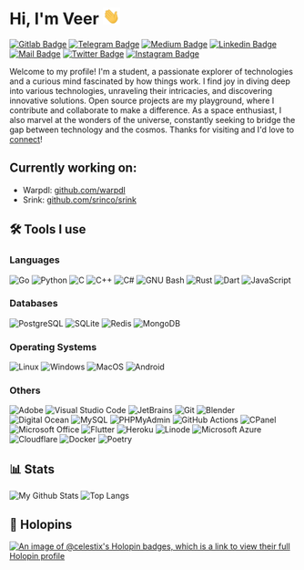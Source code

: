 # Hi, I'm Veer <img src="./wave.gif" width="30px">

[![Gitlab Badge](https://img.shields.io/badge/-celestix-FC6D26?style=flat&logo=GitLab&logoColor=white&link=https://gitlab.com/celestix/)](https://gitlab.com/celestix/)
[![Telegram Badge](https://img.shields.io/badge/-@CaptainPicard-0088cc?style=flat&logo=telegram&logoColor=white&link=https://telegram.me/captainpicard/)](https://telegram.me/captainpicard/)
[![Medium Badge](https://img.shields.io/badge/-@celestix-000000?style=flat&labelColor=000000&logo=Medium&link=https://medium.com/@celestix)](https://medium.com/@celestix)
[![Linkedin Badge](https://img.shields.io/badge/-celestix-blue?style=flat&logo=Linkedin&logoColor=white&link=https://www.linkedin.com/in/celestix/)](https://www.linkedin.com/in/celestix/)
[![Mail Badge](https://img.shields.io/badge/-i@anodite.co-c14438?style=flat&logo=gmail&logoColor=white&link=mailto:i@anodite.co)](mailto:i@anodite.co)
[![Twitter Badge](https://img.shields.io/badge/-@TheVeerRana-1ca0f1?style=flat&labelColor=1ca0f1&logo=twitter&logoColor=white&link=https://twitter.com/TheVeerRana)](https://twitter.com/TheVeerRana)
[![Instagram Badge](https://img.shields.io/badge/-@anonyindian-d10000?style=flat&logo=instagram&logoColor=white&link=https://instagram.com/anonyindian/)](https://instagram.com/anonyindian)

Welcome to my profile! I'm a student, a passionate explorer of technologies and a curious mind fascinated by how things work. I find joy in diving deep into various technologies, unraveling their intricacies, and discovering innovative solutions. Open source projects are my playground, where I contribute and collaborate to make a difference. As a space enthusiast, I also marvel at the wonders of the universe, constantly seeking to bridge the gap between technology and the cosmos. Thanks for visiting and I'd love to [connect](https://www.linkedin.com/in/celestix/)!

## Currently working on:
- Warpdl: [github.com/warpdl](https://github.com/warpdl)
- Srink: [github.com/srinco/srink](https://github.com/srinkco/srink)

## 🛠️  Tools I use

### Languages
![Go](https://img.shields.io/static/v1?style=for-the-badge&message=Go&color=00ADD8&logo=Go&logoColor=FFFFFF&label=)
![Python](https://img.shields.io/static/v1?style=for-the-badge&message=Python&color=3776AB&logo=Python&logoColor=FFFFFF&label=)
![C](https://img.shields.io/static/v1?style=for-the-badge&message=C&color=222222&logo=C&logoColor=A8B9CC&label=)
![C++](https://img.shields.io/static/v1?style=for-the-badge&message=C%2B%2B&color=00599C&logo=C%2B%2B&logoColor=FFFFFF&label=)
![C#](https://img.shields.io/static/v1?style=for-the-badge&message=C+Sharp&color=default&logo=CSharp&logoColor=FFFFFF&label=)
![GNU Bash](https://img.shields.io/static/v1?style=for-the-badge&message=GNU+Bash&color=4EAA25&logo=GNU+Bash&logoColor=FFFFFF&label=)
![Rust](https://img.shields.io/static/v1?style=for-the-badge&message=Rust&color=000000&logo=Rust&logoColor=FFFFFF&label=)
![Dart](https://img.shields.io/static/v1?style=for-the-badge&message=Dart&color=0175C2&logo=Dart&logoColor=FFFFFF&label=)
![JavaScript](https://img.shields.io/static/v1?style=for-the-badge&message=JavaScript&color=0175C2&logo=JavaScript&logoColor=FFFFFF&label=)

### Databases
![PostgreSQL](https://img.shields.io/static/v1?style=for-the-badge&message=PostgreSQL&color=4169E1&logo=PostgreSQL&logoColor=FFFFFF&label=)
![SQLite](https://img.shields.io/static/v1?style=for-the-badge&message=SQLite&color=003545&logo=SQLite&logoColor=FFFFFF&label=)
![Redis](https://img.shields.io/static/v1?style=for-the-badge&message=Redis&color=DC382D&logo=Redis&logoColor=FFFFFF&label=)
![MongoDB](https://img.shields.io/static/v1?style=for-the-badge&message=MongoDB&color=47A248&logo=MongoDB&logoColor=FFFFFF&label=)

### Operating Systems
![Linux](https://img.shields.io/static/v1?style=for-the-badge&message=Linux&color=red&logo=Linux&logoColor=FFFFFF&label=)
![Windows](https://img.shields.io/static/v1?style=for-the-badge&message=Windows&color=0078d4&logo=Windows&logoColor=FFFFFF&label=)
![MacOS](https://img.shields.io/static/v1?style=for-the-badge&message=MacOS&color=black&logo=MacOS&logoColor=FFFFFF&label=)
![Android](https://img.shields.io/static/v1?style=for-the-badge&message=Android&color=3DDC84&logo=Android&logoColor=FFFFFF&label=)

### Others
![Adobe](https://img.shields.io/static/v1?style=for-the-badge&message=Adobe&color=FF0000&logo=Adobe&logoColor=FFFFFF&label=)
![Visual Studio Code](https://img.shields.io/static/v1?style=for-the-badge&message=Visual+Studio+Code&color=007ACC&logo=Visual+Studio+Code&logoColor=FFFFFF&label=)
![JetBrains](https://img.shields.io/static/v1?style=for-the-badge&message=JetBrains&color=000000&logo=JetBrains&logoColor=FFFFFF&label=)
![Git](https://img.shields.io/static/v1?style=for-the-badge&message=Git&color=F05032&logo=Git&logoColor=FFFFFF&label=)
![Blender](https://img.shields.io/static/v1?style=for-the-badge&message=Blender&color=F5792A&logo=Blender&logoColor=FFFFFF&label=)
![Digital Ocean](https://img.shields.io/static/v1?style=for-the-badge&message=Digital+Ocean&color=008bcf&logo=DigitalOcean&logoColor=FFFFFF&label=)
![MySQL](https://img.shields.io/static/v1?style=for-the-badge&message=mysql&color=00758f&logo=mysql&logoColor=FBB040&label=)
![PHPMyAdmin](https://img.shields.io/static/v1?style=for-the-badge&message=Phpmyadmin&color=gray&logo=phpmyadmin&logoColor=FBB040&label=)
![GitHub Actions](https://img.shields.io/static/v1?style=for-the-badge&message=GitHub+Actions&color=2088FF&logo=GitHub+Actions&logoColor=FFFFFF&label=)
![CPanel](https://img.shields.io/static/v1?style=for-the-badge&message=CPanel&color=000000&logo=Cpanel&label=)
![Microsoft Office](https://img.shields.io/static/v1?style=for-the-badge&message=Microsoft+Office&color=D83B01&logo=Microsoft+Office&logoColor=FFFFFF&label=)
![Flutter](https://img.shields.io/static/v1?style=for-the-badge&message=Flutter&color=42A5F5&logo=flutter&logoColor=FFFFFF&label=)
![Heroku](https://img.shields.io/static/v1?style=for-the-badge&message=Heroku&color=430098&logo=Heroku&logoColor=FFFFFF&label=)
![Linode](https://img.shields.io/static/v1?style=for-the-badge&message=Linode&color=00A95C&logo=Linode&logoColor=FFFFFF&label=)
![Microsoft Azure](https://img.shields.io/static/v1?style=for-the-badge&message=Azure&color=007FFF&logo=MicrosoftAzure&logoColor=FFFFFF&label=)
![Cloudflare](https://img.shields.io/static/v1?style=for-the-badge&message=Cloudflare&color=F38020&logo=Cloudflare&logoColor=FFFFFF&label=)
![Docker](https://img.shields.io/static/v1?style=for-the-badge&message=Docker&color=2496ED&logo=Docker&logoColor=FFFFFF&label=)
![Poetry](https://img.shields.io/static/v1?style=for-the-badge&message=Poetry&color=60A5FA&logo=Poetry&logoColor=FFFFFF&label=)

## 📊 Stats
![My Github Stats](https://github-readme-streak-stats.herokuapp.com/?user=Celestix&theme=dark&hide_border=false)
![Top Langs](https://github-readme-stats.vercel.app/api/top-langs/?username=Celestix&langs_count=10&layout=compact&theme=radical)

## 🦖 Holopins
[![An image of @celestix's Holopin badges, which is a link to view their full Holopin profile](https://holopin.me/celestix)](https://holopin.io/@celestix)

